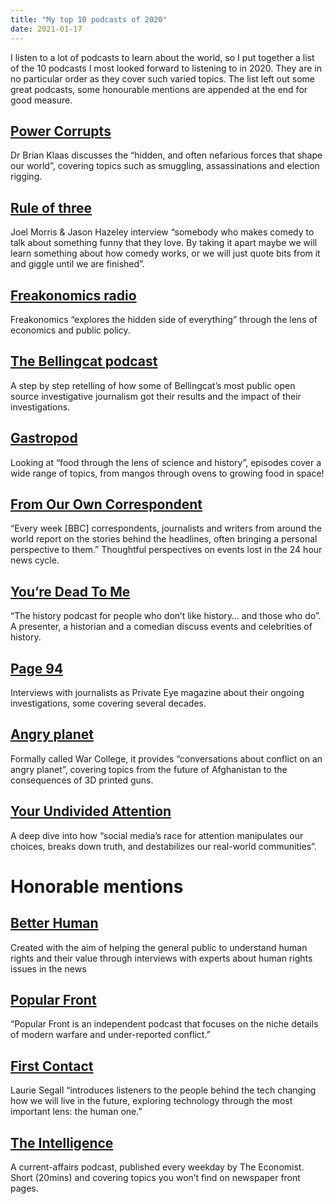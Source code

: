 ```yaml
---
title: "My top 10 podcasts of 2020"
date: 2021-01-17
---
```


I listen to a lot of podcasts to learn about the world, so I put together a list of the 10 podcasts I most looked forward to listening to in 2020. They are in no particular order as they cover such varied topics. The list left out some great podcasts, some honourable mentions are appended at the end for good measure.

## [Power Corrupts](https://www.powercorruptspodcast.com/)
Dr Brian Klaas discusses the “hidden, and often nefarious forces that shape our world”, covering topics such as smuggling, assassinations and election rigging.

## [Rule of three](https://www.ruleofthreepod.com/)
Joel Morris & Jason Hazeley interview “somebody who makes comedy to talk about something funny that they love. By taking it apart maybe we will learn something about how comedy works, or we will just quote bits from it and giggle until we are finished”.

## [Freakonomics radio](https://freakonomics.com/)
Freakonomics “explores the hidden side of everything” through the lens of economics and public policy.

## [The Bellingcat podcast](https://www.bellingcat.com/category/resources/podcasts/)
A step by step retelling of how some of Bellingcat’s most public open source investigative journalism got their results and the impact of their investigations.

## [Gastropod](https://gastropod.com/)
Looking at “food through the lens of science and history”, episodes cover a wide range of topics, from mangos through ovens to growing food in space!

## [From Our Own Correspondent](https://www.bbc.co.uk/programmes/p08kh28z)
“Every week [BBC] correspondents, journalists and writers from around the world report on the stories behind the headlines, often bringing a personal perspective to them.” Thoughtful perspectives on events lost in the 24 hour news cycle.

## [You’re Dead To Me](https://www.bbc.co.uk/programmes/p07mdbhg)
“The history podcast for people who don’t like history… and those who do”. A presenter, a historian and a comedian discuss events and celebrities of history.

## [Page 94](https://www.private-eye.co.uk/podcast)
Interviews with journalists as Private Eye magazine about their ongoing investigations, some covering several decades.

## [Angry planet](https://angryplanet.substack.com/)
Formally called War College, it provides “conversations about conflict on an angry planet”, covering topics from the future of Afghanistan to the consequences of 3D printed guns.

## [Your Undivided Attention](https://www.humanetech.com/podcast)
A deep dive into how “social media’s race for attention manipulates our choices, breaks down truth, and destabilizes our real-world communities”.

# Honorable mentions

## [Better Human](https://www.patreon.com/betterhuman)
Created with the aim of helping the general public to understand human rights and their value through interviews with experts about human rights issues in the news

## [Popular Front](https://www.popularfront.co/podcast)
“Popular Front is an independent podcast that focuses on the niche details of modern warfare and under-reported conflict.”

## [First Contact](https://dotdotdotmedia.com/podcast/)
Laurie Segall “introduces listeners to the people behind the tech changing how we will live in the future, exploring technology through the most important lens: the human one.”

## [The Intelligence](https://theintelligence.economist.com/)
A current-affairs podcast, published every weekday by The Economist. Short (20mins) and covering topics you won’t find on newspaper front pages.
